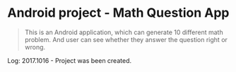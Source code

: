 # Android project - Math Question App

> This is an Android  application, which can generate 10 different math problem. And user can see whether they answer the question right or wrong.   

Log:
2017.1016 - Project was been created.
